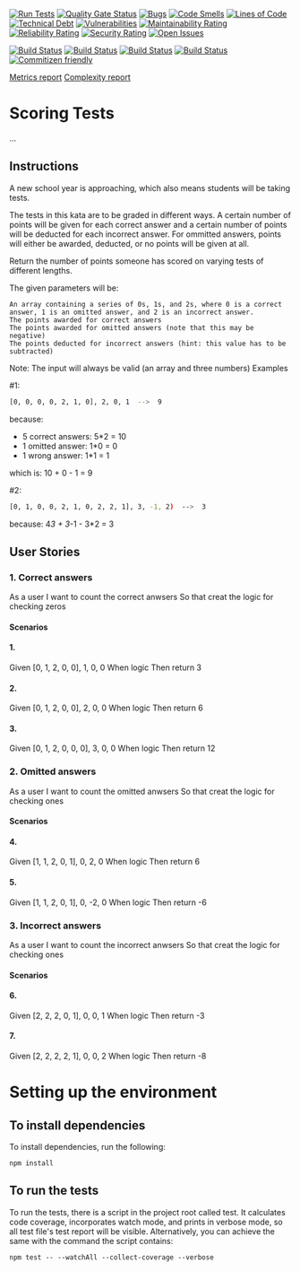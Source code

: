 [![Run Tests](https://github.com/LaszloFeher-XP/XP-Farm_Scoring_Tests/actions/workflows/test.yml/badge.svg)](https://github.com/LaszloFeher-XP/XP-Farm_Scoring_Tests/actions/workflows/test.yml/badge.svg) 
[![Quality Gate Status](https://sonarcloud.io/api/project_badges/measure?project=LaszloFeher-XP_XP-Farm_Scoring_Tests&metric=alert_status)](https://sonarcloud.io/summary/new_code?id=LaszloFeher-XP_XP-Farm_Scoring_Tests) 
[![Bugs](https://sonarcloud.io/api/project_badges/measure?project=LaszloFeher-XP_XP-Farm_Scoring_Tests&metric=bugs)](https://sonarcloud.io/summary/new_code?id=LaszloFeher-XP_XP-Farm_Scoring_Tests) 
[![Code Smells](https://sonarcloud.io/api/project_badges/measure?project=LaszloFeher-XP_XP-Farm_Scoring_Tests&metric=code_smells)](https://sonarcloud.io/summary/new_code?id=LaszloFeher-XP_XP-Farm_Scoring_Tests) 
[![Lines of Code](https://sonarcloud.io/api/project_badges/measure?project=LaszloFeher-XP_XP-Farm_Scoring_Tests&metric=ncloc)](https://sonarcloud.io/summary/new_code?id=LaszloFeher-XP_XP-Farm_Scoring_Tests) 
[![Technical Debt](https://sonarcloud.io/api/project_badges/measure?project=LaszloFeher-XP_XP-Farm_Scoring_Tests&metric=sqale_index)](https://sonarcloud.io/summary/new_code?id=LaszloFeher-XP_XP-Farm_Scoring_Tests) 
[![Vulnerabilities](https://sonarcloud.io/api/project_badges/measure?project=LaszloFeher-XP_XP-Farm_Scoring_Tests&metric=vulnerabilities)](https://sonarcloud.io/summary/new_code?id=LaszloFeher-XP_XP-Farm_Scoring_Tests) 
[![Maintainability Rating](https://sonarcloud.io/api/project_badges/measure?project=LaszloFeher-XP_XP-Farm_Scoring_Tests&metric=sqale_rating)](https://sonarcloud.io/summary/new_code?id=LaszloFeher-XP_XP-Farm_Scoring_Tests) 
[![Reliability Rating](https://sonarcloud.io/api/project_badges/measure?project=LaszloFeher-XP_XP-Farm_Scoring_Tests&metric=reliability_rating)](https://sonarcloud.io/summary/new_code?id=LaszloFeher-XP_XP-Farm_Scoring_Tests) 
[![Security Rating](https://sonarcloud.io/api/project_badges/measure?project=LaszloFeher-XP_XP-Farm_Scoring_Tests&metric=security_rating)](https://sonarcloud.io/summary/new_code?id=LaszloFeher-XP_XP-Farm_Scoring_Tests) 
[![Open Issues](https://img.shields.io/github/issues/LaszloFeher-XP/XP-Farm_Scoring_Tests/badge.svg)](https://github.com/LaszloFeher-XP/XP-Farm_Scoring_Tests/issues) 

[![Build Status](coverage/badge-branches.svg)](coverage/badge-branches.svg) 
[![Build Status](coverage/badge-functions.svg)](coverage/badge-functions.svg) 
[![Build Status](coverage/badge-lines.svg)](coverage/badge-lines.svg) 
[![Build Status](coverage/badge-statements.svg)](coverage/badge-statements.svg) 
[![Commitizen friendly](https://img.shields.io/badge/commitizen-friendly-brightgreen.svg)](http://commitizen.github.io/cz-cli/) 

[Metrics report](metrics.md) 
[Complexity report](complexity-report.md) 

# Scoring Tests

... 

## Instructions 

A new school year is approaching, which also means students will be taking tests.

The tests in this kata are to be graded in different ways. A certain number of points will be given for each correct answer and a certain number of points will be deducted for each incorrect answer. For ommitted answers, points will either be awarded, deducted, or no points will be given at all.

Return the number of points someone has scored on varying tests of different lengths.

The given parameters will be:

    An array containing a series of 0s, 1s, and 2s, where 0 is a correct answer, 1 is an omitted answer, and 2 is an incorrect answer.
    The points awarded for correct answers
    The points awarded for omitted answers (note that this may be negative)
    The points deducted for incorrect answers (hint: this value has to be subtracted)

Note: The input will always be valid (an array and three numbers)
Examples

#1:
```sh
[0, 0, 0, 0, 2, 1, 0], 2, 0, 1  -->  9
```
because:

- 5 correct answers: 5*2 = 10
- 1 omitted answer: 1*0 = 0
- 1 wrong answer: 1*1 = 1

which is: 10 + 0 - 1 = 9

#2:
```sh
[0, 1, 0, 0, 2, 1, 0, 2, 2, 1], 3, -1, 2)  -->  3
```
because: 4*3 + 3*-1 - 3*2 = 3


## User Stories 

### 1. Correct answers
As a user
I want to count the correct anwsers
So that creat the logic for checking zeros

#### Scenarios 

#### 1. 
Given [0, 1, 2, 0, 0], 1, 0, 0
When logic
Then return 3

#### 2. 
Given [0, 1, 2, 0, 0], 2, 0, 0
When logic
Then return 6

#### 3. 
Given [0, 1, 2, 0, 0, 0], 3, 0, 0
When logic
Then return 12

### 2. Omitted answers
As a user
I want to count the omitted anwsers
So that creat the logic for checking ones

#### Scenarios 

#### 4. 
Given [1, 1, 2, 0, 1], 0, 2, 0
When logic
Then return 6

#### 5. 
Given [1, 1, 2, 0, 1], 0, -2, 0
When logic
Then return -6

### 3. Incorrect answers
As a user
I want to count the incorrect anwsers
So that creat the logic for checking ones

#### Scenarios 

#### 6. 
Given [2, 2, 2, 0, 1], 0, 0, 1
When logic
Then return -3

#### 7. 
Given [2, 2, 2, 2, 1], 0, 0, 2
When logic
Then return -8

# Setting up the environment 

## To install dependencies 

To install dependencies, run the following: 

```npm install``` 

## To run the tests 

To run the tests, there is a script in the project root called test. It calculates code coverage, incorporates watch mode, and prints in verbose mode, so all test file's test report will be visible. Alternatively, you can achieve the same with the command the script contains: 

```npm test -- --watchAll --collect-coverage --verbose```  

